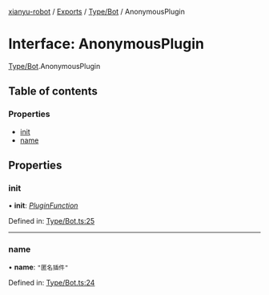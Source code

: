 [xianyu-robot](../README.md) / [Exports](../modules.md) / [Type/Bot](../modules/type_bot.md) / AnonymousPlugin

# Interface: AnonymousPlugin

[Type/Bot](../modules/type_bot.md).AnonymousPlugin

## Table of contents

### Properties

- [init](type_bot.anonymousplugin.md#init)
- [name](type_bot.anonymousplugin.md#name)

## Properties

### init

• **init**: [*PluginFunction*](../modules/type_bot.md#pluginfunction)

Defined in: [Type/Bot.ts:25](https://github.com/blacktunes/xianyu-robot/blob/2c773a6/src/Type/Bot.ts#L25)

___

### name

• **name**: ``"匿名插件"``

Defined in: [Type/Bot.ts:24](https://github.com/blacktunes/xianyu-robot/blob/2c773a6/src/Type/Bot.ts#L24)
